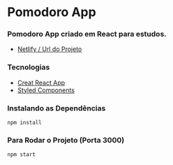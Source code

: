 # Pomodoro App

### Pomodoro App criado em React para estudos.

- [Netlify / Url do Projeto](https://react-pomodoro-app.netlify.com/?)

### Tecnologias
- [Creat React App](https://reactjs.org)
- [Styled Components](https://www.styled-components.com/) 

### Instalando as Dependências
``` node
npm install
```

### Para Rodar o Projeto (Porta 3000)
``` node
npm start
```
